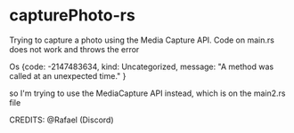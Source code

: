 # capturePhoto-rs

Trying to capture a photo using the Media Capture API. Code on main.rs does not work and throws the error

Os {code: -2147483634, kind: Uncategorized, message: "A method was called at an unexpected time." }

 so I'm trying to use
the MediaCapture API instead, which is on the main2.rs file

CREDITS: @Rafael (Discord)